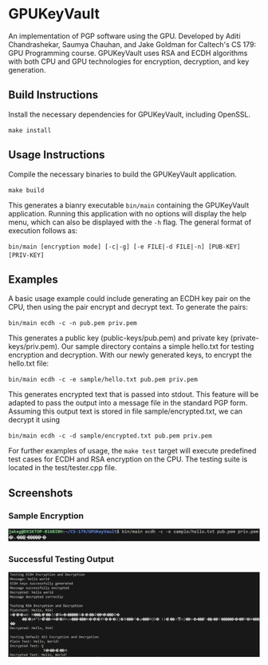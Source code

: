 # GPUKeyVault

An implementation of PGP software using the GPU. Developed by Aditi Chandrashekar, Saumya Chauhan, and Jake Goldman for Caltech's CS 179: GPU Programming course. GPUKeyVault uses RSA and ECDH algorithms with both CPU and GPU technologies for encryption, decryption, and key generation. 

## Build Instructions ##

Install the necessary dependencies for GPUKeyVault, including OpenSSL. 

`make install`

## Usage Instructions ##

Compile the necessary binaries to build the GPUKeyVault application.

`make build`

This generates a bianry executable `bin/main` containing the GPUKeyVault application. Running this application with no options will display the help menu, which can also be displayed with the `-h` flag. The general format of execution follows as: 

`bin/main [encryption mode] [-c|-g] [-e FILE|-d FILE|-n] [PUB-KEY] [PRIV-KEY]`

## Examples ## 

A basic usage example could include generating an ECDH key pair on the CPU, then using the pair encrypt and decrypt text. To generate the pairs:

`bin/main ecdh -c -n pub.pem priv.pem`

This generates a public key (public-keys/pub.pem) and private key (private-keys/priv.pem). Our sample directory contains a simple hello.txt for testing encryption and decryption. With our newly generated keys, to encrypt the hello.txt file:

`bin/main ecdh -c -e sample/hello.txt pub.pem priv.pem`

This generates encrypted text that is passed into stdout. This feature will be adapted to pass the output into a message file in the standard PGP form. Assuming this output text is stored in file sample/encrypted.txt, we can decrypt it using 

`bin/main ecdh -c -d sample/encrypted.txt pub.pem priv.pem`

For further examples of usage, the `make test` target will execute predefined test cases for ECDH and RSA encryption on the CPU. The testing suite is located in the test/tester.cpp file. 

## Screenshots ##

### Sample Encryption ###
![Output on encryption of 'hello world'](imgs/encrypted_out.png)

### Successful Testing Output ###
![Output on a succesfull run of testing](imgs/testing_out.png)